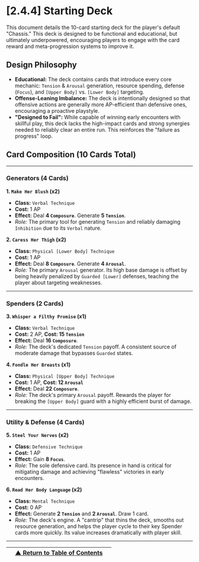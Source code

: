<!-- Filename: LDD/[2] Gameplay Systems & Mechanics/[2.4] The Card System/[2.4.4] Starting Deck.md -->

# [2.4.4] Starting Deck

This document details the 10-card starting deck for the player's default "Chassis." This deck is designed to be functional and educational, but ultimately underpowered, encouraging players to engage with the card reward and meta-progression systems to improve it.

## Design Philosophy
*   **Educational:** The deck contains cards that introduce every core mechanic: `Tension` & `Arousal` generation, resource spending, defense (`Focus`), and `[Upper Body]` vs. `[Lower Body]` targeting.
*   **Offense-Leaning Imbalance:** The deck is intentionally designed so that offensive actions are generally more AP-efficient than defensive ones, encouraging a proactive playstyle.
*   **"Designed to Fail":** While capable of winning early encounters with skillful play, this deck lacks the high-impact cards and strong synergies needed to reliably clear an entire run. This reinforces the "failure as progress" loop.

## Card Composition (10 Cards Total)

---
### **Generators (4 Cards)**

**1. `Make Her Blush` (x2)**
*   **Class:** `Verbal Technique`
*   **Cost:** 1 AP
*   **Effect:** Deal **4 `Composure`**. Generate **5 `Tension`**.
*   *Role:* The primary tool for generating `Tension` and reliably damaging `Inhibition` due to its `Verbal` nature.

**2. `Caress Her Thigh` (x2)**
*   **Class:** `Physical [Lower Body] Technique`
*   **Cost:** 1 AP
*   **Effect:** Deal **8 `Composure`**. Generate **4 `Arousal`**.
*   *Role:* The primary `Arousal` generator. Its high base damage is offset by being heavily penalized by `Guarded [Lower]` defenses, teaching the player about targeting weaknesses.

---
### **Spenders (2 Cards)**

**3. `Whisper a Filthy Promise` (x1)**
*   **Class:** `Verbal Technique`
*   **Cost:** 2 AP, **Cost: 15 `Tension`**
*   **Effect:** Deal **16 `Composure`**.
*   *Role:* The deck's dedicated `Tension` payoff. A consistent source of moderate damage that bypasses `Guarded` states.

**4. `Fondle Her Breasts` (x1)**
*   **Class:** `Physical [Upper Body] Technique`
*   **Cost:** 1 AP, **Cost: 12 `Arousal`**
*   **Effect:** Deal **22 `Composure`**.
*   *Role:* The deck's primary `Arousal` payoff. Rewards the player for breaking the `[Upper Body]` guard with a highly efficient burst of damage.

---
### **Utility & Defense (4 Cards)**

**5. `Steel Your Nerves` (x2)**
*   **Class:** `Defensive Technique`
*   **Cost:** 1 AP
*   **Effect:** Gain **8 `Focus`**.
*   *Role:* The sole defensive card. Its presence in hand is critical for mitigating damage and achieving "flawless" victories in early encounters.

**6. `Read Her Body Language` (x2)**
*   **Class:** `Mental Technique`
*   **Cost:** 0 AP
*   **Effect:** Generate **2 `Tension`** and **2 `Arousal`**. Draw 1 card.
*   *Role:* The deck's engine. A "cantrip" that thins the deck, smooths out resource generation, and helps the player cycle to their key Spender cards more quickly. Its value increases dramatically with player skill.

---
| | [▲ Return to Table of Contents](../../../README.md) | |
| :--- | :---: | ---: |